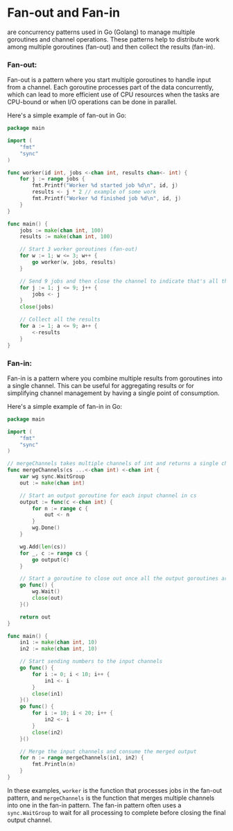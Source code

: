 # Fan-out and Fan-in 
are concurrency patterns used in Go (Golang) to manage multiple goroutines and channel operations. These patterns help to distribute work among multiple goroutines (fan-out) and then collect the results (fan-in).

### Fan-out:

Fan-out is a pattern where you start multiple goroutines to handle input from a channel. Each goroutine processes part of the data concurrently, which can lead to more efficient use of CPU resources when the tasks are CPU-bound or when I/O operations can be done in parallel.

Here's a simple example of fan-out in Go:

```go
package main

import (
	"fmt"
	"sync"
)

func worker(id int, jobs <-chan int, results chan<- int) {
	for j := range jobs {
		fmt.Printf("Worker %d started job %d\n", id, j)
		results <- j * 2 // example of some work
		fmt.Printf("Worker %d finished job %d\n", id, j)
	}
}

func main() {
	jobs := make(chan int, 100)
	results := make(chan int, 100)

	// Start 3 worker goroutines (fan-out)
	for w := 1; w <= 3; w++ {
		go worker(w, jobs, results)
	}

	// Send 9 jobs and then close the channel to indicate that's all the work
	for j := 1; j <= 9; j++ {
		jobs <- j
	}
	close(jobs)

	// Collect all the results
	for a := 1; a <= 9; a++ {
		<-results
	}
}
```

### Fan-in:

Fan-in is a pattern where you combine multiple results from goroutines into a single channel. This can be useful for aggregating results or for simplifying channel management by having a single point of consumption.

Here's a simple example of fan-in in Go:

```go
package main

import (
	"fmt"
	"sync"
)

// mergeChannels takes multiple channels of int and returns a single channel that closes when all input channels are closed
func mergeChannels(cs ...<-chan int) <-chan int {
	var wg sync.WaitGroup
	out := make(chan int)

	// Start an output goroutine for each input channel in cs
	output := func(c <-chan int) {
		for n := range c {
			out <- n
		}
		wg.Done()
	}

	wg.Add(len(cs))
	for _, c := range cs {
		go output(c)
	}

	// Start a goroutine to close out once all the output goroutines are done
	go func() {
		wg.Wait()
		close(out)
	}()

	return out
}

func main() {
	in1 := make(chan int, 10)
	in2 := make(chan int, 10)

	// Start sending numbers to the input channels
	go func() {
		for i := 0; i < 10; i++ {
			in1 <- i
		}
		close(in1)
	}()
	go func() {
		for i := 10; i < 20; i++ {
			in2 <- i
		}
		close(in2)
	}()

	// Merge the input channels and consume the merged output
	for n := range mergeChannels(in1, in2) {
		fmt.Println(n)
	}
}
```

In these examples, `worker` is the function that processes jobs in the fan-out pattern, and `mergeChannels` is the function that merges multiple channels into one in the fan-in pattern. The fan-in pattern often uses a `sync.WaitGroup` to wait for all processing to complete before closing the final output channel.